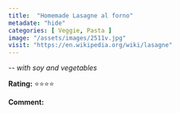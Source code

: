 ```yaml
---
title:  "Homemade Lasagne al forno"
metadate: "hide"
categories: [ Veggie, Pasta ]
image: "/assets/images/2511v.jpg"
visit: "https://en.wikipedia.org/wiki/lasagne"
---
```


_-- with soy and vegetables_

**Rating:** ⭐️⭐️⭐️⭐️  
  
**Comment:**
